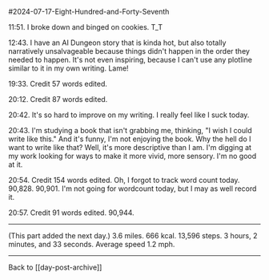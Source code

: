 #2024-07-17-Eight-Hundred-and-Forty-Seventh

11:51.  I broke down and binged on cookies.  T_T

12:43.  I have an AI Dungeon story that is kinda hot, but also totally narratively unsalvageable because things didn't happen in the order they needed to happen.  It's not even inspiring, because I can't use any plotline similar to it in my own writing.  Lame!

19:33.  Credit 57 words edited.

20:12.  Credit 87 words edited.

20:42.  It's so hard to improve on my writing.  I really feel like I suck today.

20:43.  I'm studying a book that isn't grabbing me, thinking, "I wish I could write like this."  And it's funny, I'm not enjoying the book.  Why the hell do I want to write like that?  Well, it's more descriptive than I am.  I'm digging at my work looking for ways to make it more vivid, more sensory.  I'm no good at it.

20:54.  Credit 154 words edited.  Oh, I forgot to track word count today.  90,828.  90,901.  I'm not going for wordcount today, but I may as well record it.

20:57.  Credit 91 words edited.  90,944.

---
(This part added the next day.)  3.6 miles.  666 kcal.  13,596 steps.  3 hours, 2 minutes, and 33 seconds.  Average speed 1.2 mph.

---
Back to [[day-post-archive]]